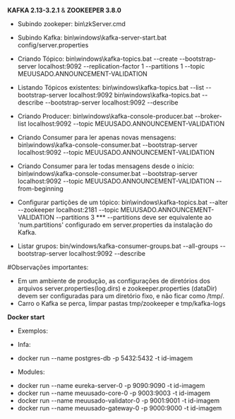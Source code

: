 **KAFKA 2.13-3.2.1** & **ZOOKEEPER 3.8.0**

* Subindo zookeper:
bin\zkServer.cmd

* Subindo Kafka:
bin\windows\kafka-server-start.bat config/server.properties

* Criando Tópico:
bin\windows\kafka-topics.bat --create --bootstrap-server localhost:9092 --replication-factor 1 --partitions 1 --topic MEUUSADO.ANNOUNCEMENT-VALIDATION

* Listando Tópicos existentes:
bin\windows\kafka-topics.bat --list --bootstrap-server localhost:9092
bin\windows\kafka-topics.bat --describe --bootstrap-server localhost:9092 --describe

* Criando Producer:
bin\windows\kafka-console-producer.bat --broker-list localhost:9092 --topic MEUUSADO.ANNOUNCEMENT-VALIDATION

* Criando Consumer para ler apenas novas mensagens:
bin\windows\kafka-console-consumer.bat --bootstrap-server localhost:9092 --topic MEUUSADO.ANNOUNCEMENT-VALIDATION

* Criando Consumer para ler todas mensagens desde o início:
bin\windows\kafka-console-consumer.bat --bootstrap-server localhost:9092 --topic MEUUSADO.ANNOUNCEMENT-VALIDATION --from-beginning

* Configurar partições de um tópico:
bin\windows\kafka-topics.bat --alter --zookeeper localhost:2181 --topic MEUUSADO.ANNOUNCEMENT-VALIDATION --partitions 3
 *** --partitions deve ser equivalente ao 'num.partitions' configurado em server.properties da instalação do Kafka.

* Listar grupos:
bin/windows/kafka-consumer-groups.bat --all-groups --bootstrap-server localhost:9092 --describe

#Observações importantes:
- Em um ambiente de produção, as configurações de diretórios dos arquivos server.properties(log.dirs) e zookeeper.properties (dataDir)
devem ser configuradas para um diretório fixo, e não ficar como /tmp/.
- Carro o Kafka se perca, limpar pastas tmp/zookeeper e tmp/kafka-logs

**Docker start**
* Exemplos:

* Infa:
- docker run --name postgres-db -p 5432:5432 -t id-imagem

* Modules:
- docker run --name eureka-server-0 -p 9090:9090 -t id-imagem
- docker run --name meuusado-core-0 -p 9003:9003 -t id-imagem
- docker run --name meuusado-validator-0 -p 9001:9001 -t id-imagem
- docker run --name meuusado-gateway-0 -p 9000:9000 -t id-imagem